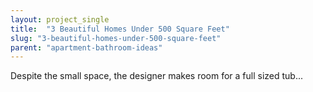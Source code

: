 ```yaml
---
layout: project_single
title:  "3 Beautiful Homes Under 500 Square Feet"
slug: "3-beautiful-homes-under-500-square-feet"
parent: "apartment-bathroom-ideas"
---
```

Despite the small space, the designer makes room for a full sized tub...